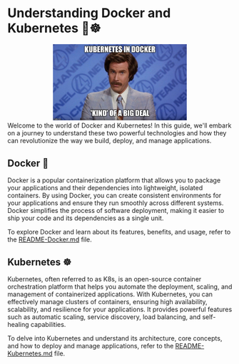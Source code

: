 # Understanding Docker and Kubernetes 🐳☸️
<div align="center">
  <img src="meme.jpg" alt="Docker and Kubernetes" width="300px">
</div>
Welcome to the world of Docker and Kubernetes! In this guide, we'll embark on a journey to understand these two powerful technologies and how they can revolutionize the way we build, deploy, and manage applications. 

## Docker 🐳

Docker is a popular containerization platform that allows you to package your applications and their dependencies into lightweight, isolated containers. By using Docker, you can create consistent environments for your applications and ensure they run smoothly across different systems. Docker simplifies the process of software deployment, making it easier to ship your code and its dependencies as a single unit.

To explore Docker and learn about its features, benefits, and usage, refer to the [README-Docker.md](./README-Docker.md) file.

## Kubernetes ☸️

Kubernetes, often referred to as K8s, is an open-source container orchestration platform that helps you automate the deployment, scaling, and management of containerized applications. With Kubernetes, you can effectively manage clusters of containers, ensuring high availability, scalability, and resilience for your applications. It provides powerful features such as automatic scaling, service discovery, load balancing, and self-healing capabilities.

To delve into Kubernetes and understand its architecture, core concepts, and how to deploy and manage applications, refer to the [README-Kubernetes.md](./README-Kubernetes.md) file.